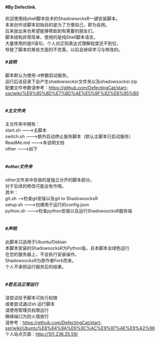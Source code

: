 #### #By Defectink.</br>
欢迎使用纯shell脚本技术的ShadowsocksR一键安装脚本。</br>
本来创作该脚本初始目的是为了方便自己，即为自用。</br>
后来放出来也希望能够帮助到有需要的朋友们。</br>
脚本结构非常简单，使用的是纯Shell脚本语言。</br>
大量使用的是if语句，个人对正则表达式理解程度还不到位，</br>
导致了脚本的某些方面的不完善。以后会继续学习与修改的。</br>
##### #说明</br>
脚本默认为使用-d参数启动服务。</br>
运行后该目录下会产生shadowsocksr文件夹以及shadowsocksr.zip</br>
配置文件参数请参考：https://github.com/DefectingCat/start-ssr/wiki/%E9%85%8D%E7%BD%AE%E5%8F%82%E6%95%B0</br>
</br>
##### #主文件夹</br>
主文件夹中拥有：</br>
start.sh   --->主脚本</br>
switch.sh   --->额外启动停止服务脚本（默认主脚本已启动服务）</br>
ReadMe.md   --->本说明文档</br>
other   --->如下</br>
</br>
##### #other文件夹</br>
other文件夹中存放的是独立分开的脚本部分。</br>
对于后续的修改可能会有作用。</br>
其中：</br>
git.sh   -->检查git安装以及git to ShadowsocksR</br>
setup.sh   --->创建用于运行的config.json</br>
python.sh   --->检查python安装以及运行ShadowsocksR服务端</br>
</br>
##### #声明</br>
此脚本只适用于Ubuntu/Debian</br>
本脚本安装的ShadowsocksR为Python版，且本脚本会绿色运行</br>
在您的服务器上，不会执行安装操作。</br>
ShadowsocksR为原作者Fork而来。</br>
个人不承担运行服务后的结果。</br>
</br>
##### #若无法正常运行</br>
请尝试给予脚本可执行权限</br>
或者尝试通过sh 运行脚本</br>
请使用管理员权限运行</br>
确保端口为防火墙放行</br>
请参考：https://github.com/DefectingCat/start-ssr/wiki/Ubuntu%E8%84%9A%E6%9C%AC%E9%97%AE%E9%A2%98
</br>
个人站点页面：http://101.236.25.59/
